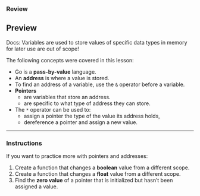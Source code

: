 ### Review

## Preview  
Docs: Variables are used to store values of specific data types in memory for later use are out of scope!

The following concepts were covered in this lesson:

- Go is a **pass-by-value** language.  
- An **address** is where a value is stored.  
- To find an address of a variable, use the `&` operator before a variable.  
- **Pointers**  
  - are variables that store an address.  
  - are specific to what type of address they can store.  
- The `*` operator can be used to:  
  - assign a pointer the type of the value its address holds,  
  - dereference a pointer and assign a new value.  

---

### Instructions  
If you want to practice more with pointers and addresses:

1. Create a function that changes a **boolean** value from a different scope.  
2. Create a function that changes a **float** value from a different scope.  
3. Find the **zero value** of a pointer that is initialized but hasn’t been assigned a value.  

